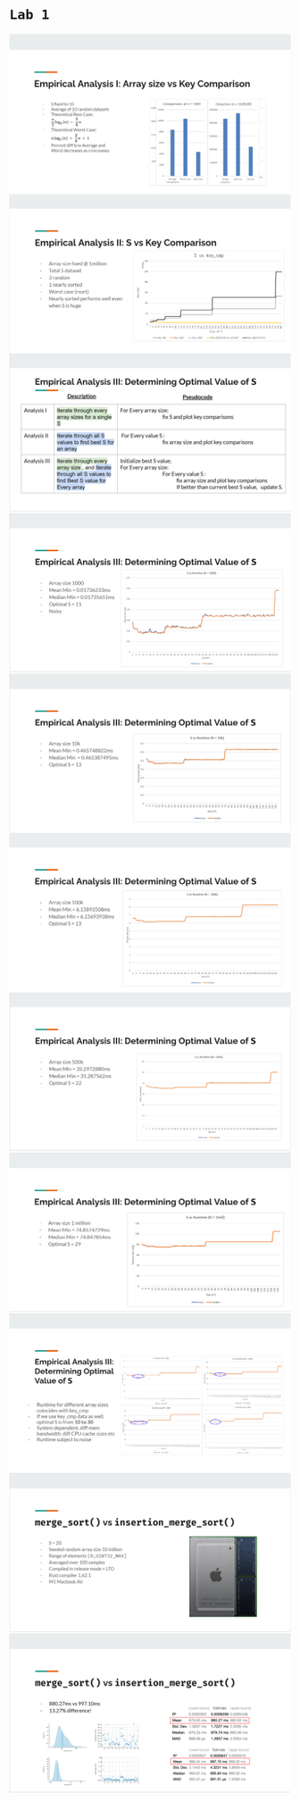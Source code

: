 # `Lab 1`
![](images/20221003222715.png)
![](images/20221003222740.png)
![](images/20221003222813.png)  
![](images/20221003222838.png)  
![](images/20221003222850.png)  
![](images/20221003222902.png)  
![](images/20221003222914.png)  
![](images/20221003222934.png)  
![](images/20221003222953.png)  
![](images/20221003223005.png)  
![](images/20221003223020.png)  